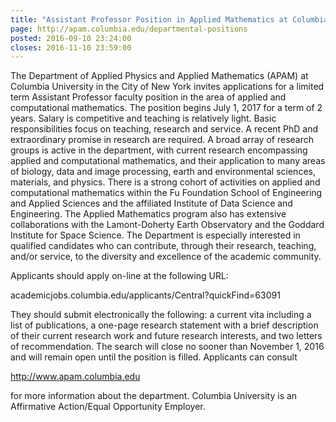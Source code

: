 ```yaml
---
title: "Assistant Professor Position in Applied Mathematics at Columbia"
page: http://apam.columbia.edu/departmental-positions
posted: 2016-09-10 23:24:00
closes: 2016-11-10 23:59:00
---
```



The Department of Applied Physics and Applied Mathematics (APAM) at Columbia University in the City of New York invites applications for a limited term Assistant Professor faculty position in the area of applied and computational mathematics. The position begins July 1, 2017 for a term of 2 years. Salary is competitive and teaching is relatively light. Basic responsibilities focus on teaching, research and service. A recent PhD and extraordinary promise in research are required. A broad array of research groups is active in the department, with current research encompassing applied and computational mathematics, and their application to many areas of biology, data and image processing, earth and environmental sciences, materials, and physics. There is a strong cohort of activities on applied and computational mathematics within the Fu Foundation School of Engineering and Applied Sciences and the affiliated Institute of Data Science and Engineering. The Applied Mathematics program also has extensive collaborations with the Lamont-Doherty Earth Observatory and the Goddard Institute for Space Science. The Department is especially interested in qualified candidates who can contribute, through their research, teaching, and/or service, to the diversity and excellence of the academic community.

Applicants should apply on-line at the following URL:  

academicjobs.columbia.edu/applicants/Central?quickFind=63091

They should submit electronically the following: a current vita including a list of publications, a one-page research statement with a brief description of their current research work and future research interests, and two letters of recommendation. The search will close no sooner than November 1, 2016 and will remain open until the position is filled. Applicants can consult

http://www.apam.columbia.edu  

for more information about the department. Columbia University is an Affirmative Action/Equal Opportunity Employer.  